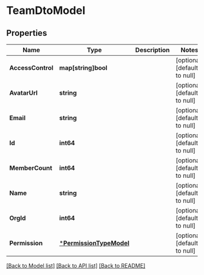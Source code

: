 # TeamDtoModel

## Properties
Name | Type | Description | Notes
------------ | ------------- | ------------- | -------------
**AccessControl** | **map[string]bool** |  | [optional] [default to null]
**AvatarUrl** | **string** |  | [optional] [default to null]
**Email** | **string** |  | [optional] [default to null]
**Id** | **int64** |  | [optional] [default to null]
**MemberCount** | **int64** |  | [optional] [default to null]
**Name** | **string** |  | [optional] [default to null]
**OrgId** | **int64** |  | [optional] [default to null]
**Permission** | [***PermissionTypeModel**](PermissionType.md) |  | [optional] [default to null]

[[Back to Model list]](../README.md#documentation-for-models) [[Back to API list]](../README.md#documentation-for-api-endpoints) [[Back to README]](../README.md)


